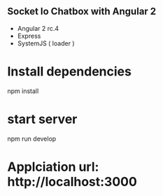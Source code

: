 ## Socket Io Chatbox with Angular 2


- Angular 2 rc.4
- Express
- SystemJS ( loader )

# Install dependencies
npm install

# start server
npm run develop

# Applciation url: http://localhost:3000
